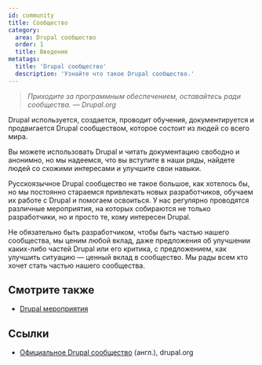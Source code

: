 ```yaml
---
id: community
title: Сообщество
category:
  area: Drupal сообщество
  order: 1
  title: Введение
metatags:
  title: 'Drupal сообщество'
  description: 'Узнайте что такое Drupal сообщество.'
---
```


> _Приходите за программным обеспечением, оставайтесь ради сообщества._ <cite>— Drupal.org</cite>

Drupal используется, создается, проводит обучения, документируется и продвигается Drupal сообществом, которое состоит из людей со всего мира.

Вы можете использовать Drupal и читать документацию свободно и анонимно, но мы надеемся, что вы вступите в наши ряды, найдете людей со схожими интересами и улучшите свои навыки.

Русскоязычное Drupal сообщество не такое большое, как хотелось бы, но мы постоянно стараемся привлекать новых разработчиков, обучаем их работе с Drupal и помогаем освоиться. У нас регулярно проводятся различные мероприятия, на которых собираются не только разработчики, но и просто те, кому интересен Drupal. 

Не обязательно быть разработчиком, чтобы быть частью нашего сообщества, мы ценим любой вклад, даже предложения об улучшении каких-либо частей Drupal или его критика, с предложением, как улучшить ситуацию — ценный вклад в сообщество. Мы рады всем кто хочет стать частью нашего сообщества.

## Смотрите также

- [Drupal мероприятия](../events/events.md)

## Ссылки

- [Официальное Drupal сообщество](https://www.drupal.org/community) (англ.), drupal.org
